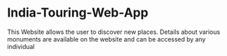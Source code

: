 # India-Touring-Web-App
This Website allows the user to discover new places. Details about various monuments are available on the website and can be accessed by any individual
